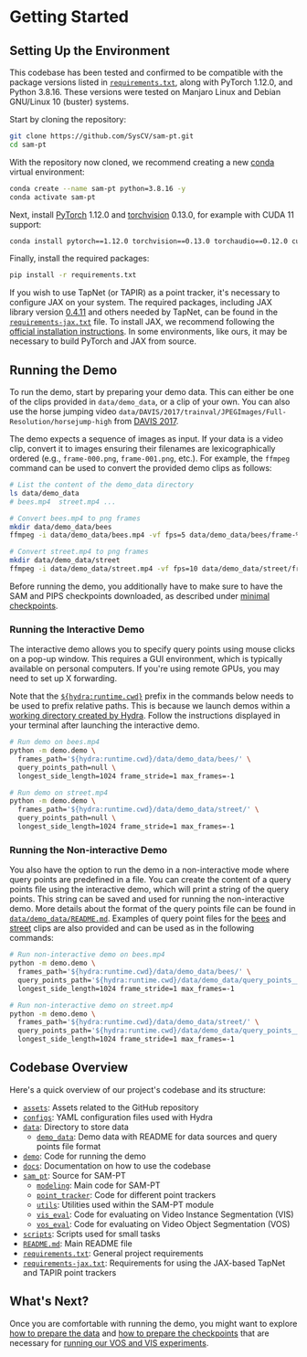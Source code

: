 # Getting Started

## Setting Up the Environment

This codebase has been tested and confirmed to be compatible with the package versions listed in [`requirements.txt`](../requirements.txt), along with PyTorch 1.12.0, and Python 3.8.16. These versions were tested on Manjaro Linux and Debian GNU/Linux 10 (buster) systems.

Start by cloning the repository:

```bash
git clone https://github.com/SysCV/sam-pt.git
cd sam-pt
```

With the repository now cloned, we recommend creating a new [conda](https://docs.conda.io/en/latest/) virtual environment:

```bash
conda create --name sam-pt python=3.8.16 -y
conda activate sam-pt
```

Next, install [PyTorch](https://pytorch.org/) 1.12.0 and [torchvision](https://pytorch.org/vision/stable/index.html) 0.13.0, for example with CUDA 11 support:

```bash
conda install pytorch==1.12.0 torchvision==0.13.0 torchaudio==0.12.0 cudatoolkit=11.3 -c pytorch
```

Finally, install the required packages:

```bash
pip install -r requirements.txt
```

If you wish to use TapNet (or TAPIR) as a point tracker, it's necessary to configure JAX on your system. The required packages, including JAX library version [0.4.11](https://github.com/google/jax/tree/jax-v0.4.11) and others needed by TapNet, can be found in the [`requirements-jax.txt`](../requirements-jax.txt) file. To install JAX, we recommend following the [official installation instructions](https://github.com/google/jax#installation). In some environments, like ours, it may be necessary to build PyTorch and JAX from source.

## Running the Demo

To run the demo, start by preparing your demo data. This can either be one of the clips provided in `data/demo_data`, or a clip of your own. You can also use the horse jumping video `data/DAVIS/2017/trainval/JPEGImages/Full-Resolution/horsejump-high` from [DAVIS 2017](02-prepare-datasets.md#davis-2017).

The demo expects a sequence of images as input. If your data is a video clip, convert it to images ensuring their filenames are lexicographically ordered (e.g., `frame-000.png`, `frame-001.png`, etc.). For example, the `ffmpeg` command can be used to convert the provided demo clips as follows:

```bash
# List the content of the demo_data directory
ls data/demo_data
# bees.mp4  street.mp4 ...

# Convert bees.mp4 to png frames
mkdir data/demo_data/bees
ffmpeg -i data/demo_data/bees.mp4 -vf fps=5 data/demo_data/bees/frame-%05d.png

# Convert street.mp4 to png frames
mkdir data/demo_data/street
ffmpeg -i data/demo_data/street.mp4 -vf fps=10 data/demo_data/street/frame-%05d.png
```

Before running the demo, you additionally have to make sure to have the SAM and PIPS checkpoints downloaded, as described under [minimal checkpoints](03-prepare-checkpoints.md#minimal-checkpoints).

### Running the Interactive Demo

The interactive demo allows you to specify query points using mouse clicks on a pop-up window. This requires a GUI environment, which is typically available on personal computers. If you're using remote GPUs, you may need to set up X forwarding.


Note that the [`${hydra:runtime.cwd}`](https://hydra.cc/docs/1.3/configure_hydra/intro/#hydraruntime) prefix in the commands below needs to be used to prefix relative paths. This is because we launch demos within a [working directory created by Hydra](https://hydra.cc/docs/1.3/tutorials/basic/running_your_app/working_directory/). Follow the instructions displayed in your terminal after launching the interactive demo.


```bash
# Run demo on bees.mp4
python -m demo.demo \
  frames_path='${hydra:runtime.cwd}/data/demo_data/bees/' \
  query_points_path=null \
  longest_side_length=1024 frame_stride=1 max_frames=-1

# Run demo on street.mp4
python -m demo.demo \
  frames_path='${hydra:runtime.cwd}/data/demo_data/street/' \
  query_points_path=null \
  longest_side_length=1024 frame_stride=1 max_frames=-1
```

### Running the Non-interactive Demo

You also have the option to run the demo in a non-interactive mode where query points are predefined in a file. You can create the content of a query points file using the interactive demo, which will print a string of the query points. This string can be saved and used for running the non-interactive demo. More details about the format of the query points file can be found in [`data/demo_data/README.md`](../data/demo_data/README.md). Examples of query point files for the [bees](../data/demo_data/query_points__bees.txt) and [street](../data/demo_data/query_points__street.txt) clips are also provided and can be used as in the following commands:

```bash
# Run non-interactive demo on bees.mp4
python -m demo.demo \
  frames_path='${hydra:runtime.cwd}/data/demo_data/bees/' \
  query_points_path='${hydra:runtime.cwd}/data/demo_data/query_points__bees.txt' \
  longest_side_length=1024 frame_stride=1 max_frames=-1

# Run non-interactive demo on street.mp4
python -m demo.demo \
  frames_path='${hydra:runtime.cwd}/data/demo_data/street/' \
  query_points_path='${hydra:runtime.cwd}/data/demo_data/query_points__street.txt' \
  longest_side_length=1024 frame_stride=1 max_frames=-1
```

## Codebase Overview

Here's a quick overview of our project's codebase and its structure:

- [`assets`](../assets): Assets related to the GitHub repository
- [`configs`](../configs): YAML configuration files used with Hydra
- [`data`](../data): Directory to store data
  - [`demo_data`](../data/demo_data): Demo data with README for data sources and query points file format
- [`demo`](../demo): Code for running the demo
- [`docs`](../docs): Documentation on how to use the codebase
- [`sam_pt`](../sam_pt): Source for SAM-PT
  - [`modeling`](../sam_pt/modeling): Main code for SAM-PT
  - [`point_tracker`](../sam_pt/point_tracker): Code for different point trackers
  - [`utils`](../sam_pt/utils): Utilities used within the SAM-PT module
  - [`vis_eval`](../sam_pt/vis_eval): Code for evaluating on Video Instance Segmentation (VIS)
  - [`vos_eval`](../sam_pt/vos_eval): Code for evaluating on Video Object Segmentation (VOS)
- [`scripts`](../scripts): Scripts used for small tasks
- [`README.md`](../README.md): Main README file
- [`requirements.txt`](../requirements.txt): General project requirements
- [`requirements-jax.txt`](../requirements-jax.txt): Requirements for using the JAX-based TapNet and TAPIR point trackers


## What's Next?

Once you are comfortable with running the demo, you might want to explore [how to prepare the data](02-prepare-datasets.md) and [how to prepare the checkpoints](03-prepare-checkpoints.md) that are necessary for [running our VOS and VIS experiments](04-running-experiments.md).
